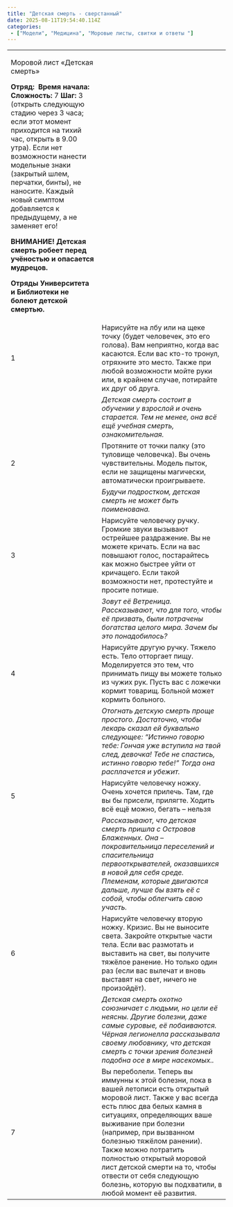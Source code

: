 ```yaml
---
title: "Детская смерть - сверстанный"
date: 2025-08-11T19:54:40.114Z
categories:
 - ["Модели", "Медицина", "Моровые листы, свитки и ответы "]
---
```


<table>
<tbody>
<tr class="odd">
<td><p>Моровой лист «Детская смерть»</p>
<p><strong>Отряд:</strong>  <strong>Время начала:</strong> <br />
<strong>Сложность:</strong> 7 <strong>Шаг:</strong> 3 (открыть следующую стадию через 3 часа; если этот момент приходится на тихий час, открыть в 9.00 утра). Если нет возможности нанести модельные знаки (закрытый шлем, перчатки, бинты), не наносите. Каждый новый симптом добавляется к предыдущему, а не заменяет его!</p>
<p><strong>ВНИМАНИЕ! Детская смерть робеет перед учёностью и опасается мудрецов.</strong></p>
<p><strong>Отряды Университета и Библиотеки не болеют детской смертью.</strong></p></td>
<td></td>
</tr>
<tr class="even">
<td>1</td>
<td>Нарисуйте на лбу или на щеке точку (будет человечек, это его голова). Вам неприятно, когда вас касаются. Если вас кто-то тронул, отряхните это место. Также при любой возможности мойте руки или, в крайнем случае, потирайте их друг об друга.</td>
</tr>
<tr class="odd">
<td></td>
<td><em>Детская смерть состоит в обучении у взрослой и очень старается. Тем не менее, она всё ещё учебная смерть, ознакомительная.</em></td>
</tr>
<tr class="even">
<td>2</td>
<td>Протяните от точки палку (это туловище человечка). Вы очень чувствительны. Модель пыток, если не защищены магически, автоматически проигрываете.</td>
</tr>
<tr class="odd">
<td></td>
<td><em>Будучи подростком, детская смерть не может быть поименована.</em></td>
</tr>
<tr class="even">
<td>3</td>
<td>Нарисуйте человечку ручку. Громкие звуки вызывают острейшее раздражение. Вы не можете кричать. Если на вас повышают голос, постарайтесь как можно быстрее уйти от кричащего. Если такой возможности нет, протестуйте и просите потише.</td>
</tr>
<tr class="odd">
<td></td>
<td><em>Зовут её Ветреница. Рассказывают, что для того, чтобы её призвать, были потрачены богатства целого мира. Зачем бы это понадобилось?</em></td>
</tr>
<tr class="even">
<td>4</td>
<td>Нарисуйте другую ручку. Тяжело есть. Тело отторгает пищу. Моделируется это тем, что принимать пищу вы можете только из чужих рук. Пусть вас с ложечки кормит товарищ. Больной может кормить больного.</td>
</tr>
<tr class="odd">
<td></td>
<td><em>Отогнать детскую смерть проще простого. Достаточно, чтобы лекарь сказал ей буквально следующее: “Истинно говорю тебе: Гончая уже вступила на твой след, девочка! Тебе не спастись, истинно говорю тебе!” Тогда она расплачется и убежит.</em></td>
</tr>
<tr class="even">
<td>5</td>
<td>Нарисуйте человечку ножку. Очень хочется прилечь. Там, где вы бы присели, прилягте. Ходить всё ещё можно, бегать – нельзя</td>
</tr>
<tr class="odd">
<td></td>
<td><em>Рассказывают, что детская смерть пришла с Островов Блаженных. Она – покровительница переселений и спасительница первооткрывателей, оказавшихся в новой для себя среде. Племенам, которые двигаются дальше, лучше бы взять её с собой, чтобы облегчить свою участь.</em></td>
</tr>
<tr class="even">
<td>6</td>
<td>Нарисуйте человечку вторую ножку. Кризис. Вы не выносите света. Закройте открытые части тела. Если вас размотать и выставить на свет, вы получите тяжёлое ранение. Но только один раз (если вас вылечат и вновь выставят на свет, ничего не произойдёт).</td>
</tr>
<tr class="odd">
<td></td>
<td><em>Детская смерть охотно союзничает с людьми, но цели её неясны. Другие болезни, даже самые суровые, её побаиваются. Чёрная легионелла рассказывала своему любовнику, что детская смерть с точки зрения болезней подобна осе в мире насекомых..</em></td>
</tr>
<tr class="even">
<td>7</td>
<td>Вы переболели. Теперь вы иммунны к этой болезни, пока в вашей летописи есть открытый моровой лист. Также у вас всегда есть плюс два белых камня в ситуациях, определяющих ваше выживание при болезни (например, при вызванном болезнью тяжёлом ранении). Также можно потратить полностью открытый моровой лист детской смерти на то, чтобы отвести от себя следующую болезнь, которую вы подхватили, в любой момент её развития.</td>
</tr>
</tbody>
</table>
